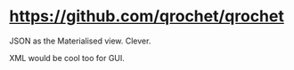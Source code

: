 # https://github.com/qrochet/qrochet

JSON as the Materialised view. Clever.

XML would be cool too for GUI.
